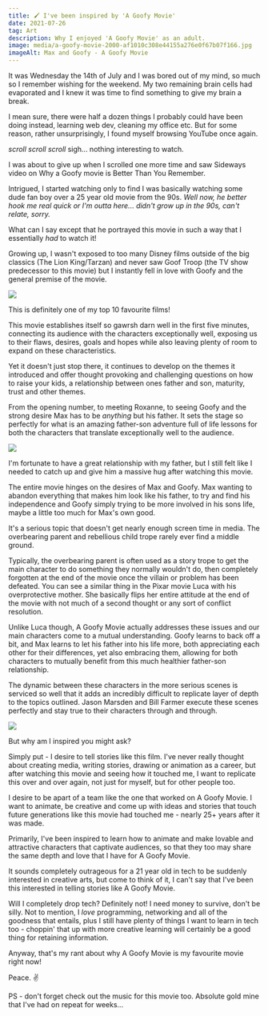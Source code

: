 ```yaml
---
title: 🖌️ I've been inspired by 'A Goofy Movie'
date: 2021-07-26
tag: Art
description: Why I enjoyed 'A Goofy Movie' as an adult.
image: media/a-goofy-movie-2000-af1010c308e44155a276e0f67b07f166.jpg
imageAlt: Max and Goofy - A Goofy Movie
---
```


It was Wednesday the 14th of July and I was bored out of my mind, so much so I remember wishing for the weekend. My two remaining brain cells had evaporated and I knew it was time to find something to give my brain a break.

I mean sure, there were half a dozen things I probably could have been doing instead, learning web dev, cleaning my office etc. But for some reason, rather unsurprisingly, I found myself browsing YouTube once again.

_scroll_ _scroll_ _scroll_ sigh... nothing interesting to watch.

I was about to give up when I scrolled one more time and saw Sideways video on Why a Goofy movie is Better Than You Remember.

Intrigued, I started watching only to find I was basically watching some dude fan boy over a 25 year old movie from the 90s. _Well now, he better hook me real quick or I'm outta here... didn't grow up in the 90s, can't relate, sorry._

What can I say except that he portrayed this movie in such a way that I essentially _had_ to watch it!

Growing up, I wasn't exposed to too many Disney films outside of the big classics (The Lion King/Tarzan) and never saw Goof Troop (the TV show predecessor to this movie) but I instantly fell in love with Goofy and the general premise of the movie.

![](media/ducktales-a-goofy-movie-powerline-1213971-1280x0-1.jpeg)

This is definitely one of my top 10 favourite films!

This movie establishes itself so gawrsh darn well in the first five minutes, connecting its audience with the characters exceptionally well, exposing us to their flaws, desires, goals and hopes while also leaving plenty of room to expand on these characteristics.

Yet it doesn't just stop there, it continues to develop on the themes it introduced and offer thought provoking and challenging questions on how to raise your kids, a relationship between ones father and son, maturity, trust and other themes.

From the opening number, to meeting Roxanne, to seeing Goofy and the strong desire Max has to be _anything_ but his father. It sets the stage so perfectly for what is an amazing father-son adventure full of life lessons for both the characters that translate exceptionally well to the audience.

![](media/a-goofy-movie-max-big-foot-and-goofy.jpg)

I'm fortunate to have a great relationship with my father, but I still felt like I needed to catch up and give him a massive hug after watching this movie.

The entire movie hinges on the desires of Max and Goofy. Max wanting to abandon everything that makes him look like his father, to try and find his independence and Goofy simply trying to be more involved in his sons life, maybe a little too much for Max's own good.

It's a serious topic that doesn't get nearly enough screen time in media. The overbearing parent and rebellious child trope rarely ever find a middle ground.

Typically, the overbearing parent is often used as a story trope to get the main character to do something they normally wouldn't do, then completely forgotten at the end of the movie once the villain or problem has been defeated. You can see a similar thing in the Pixar movie Luca with his overprotective mother. She basically flips her entire attitude at the end of the movie with not much of a second thought or any sort of conflict resolution.

Unlike Luca though, A Goofy Movie actually addresses these issues and our main characters come to a mutual understanding. Goofy learns to back off a bit, and Max learns to let his father into his life more, both appreciating each other for their differences, yet also embracing them, allowing for both characters to mutually benefit from this much healthier father-son relationship.

The dynamic between these characters in the more serious scenes is serviced so well that it adds an incredibly difficult to replicate layer of depth to the topics outlined. Jason Marsden and Bill Farmer execute these scenes perfectly and stay true to their characters through and through.

![](media/0f92b16b782807c21c8bdae5c7316e84.jpg)

But why am I inspired you might ask?

Simply put - I desire to tell stories like this film. I've never really thought about creating media, writing stories, drawing or animation as a career, but after watching this movie and seeing how it touched me, I want to replicate this over and over again, not just for myself, but for other people too.

I desire to be apart of a team like the one that worked on A Goofy Movie. I want to animate, be creative and come up with ideas and stories that touch future generations like this movie had touched me - nearly 25+ years after it was made.

Primarily, I've been inspired to learn how to animate and make lovable and attractive characters that captivate audiences, so that they too may share the same depth and love that I have for A Goofy Movie.

It sounds completely outrageous for a 21 year old in tech to be suddenly interested in creative arts, but come to think of it, I can't say that I've been this interested in telling stories like A Goofy Movie.

Will I completely drop tech? Definitely not! I need money to survive, don't be silly. Not to mention, I _love_ programming, networking and all of the goodness that entails, plus I still have plenty of things I want to learn in tech too - choppin' that up with more creative learning will certainly be a good thing for retaining information.

Anyway, that's my rant about why A Goofy Movie is my favourite movie right now!

Peace. ✌️

PS - don't forget check out the music for this movie too. Absolute gold mine that I've had on repeat for weeks...
